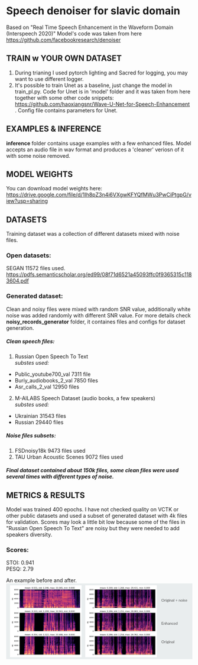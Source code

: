# Speech denoiser for slavic domain 
Based on "Real Time Speech Enhancement in the Waveform Domain (Interspeech 2020)"
Model's code was taken from here https://github.com/facebookresearch/denoiser

## TRAIN w YOUR OWN DATASET
1. During trianing I used pytorch lighting and Sacred for logging, you may want to use different logger. 
2. It's possible to train Unet as a baseline, just change the model in train_pl.py. Code for Unet is in 'model' folder and it was taken from here together with some other code snippets:
https://github.com/haoxiangsnr/Wave-U-Net-for-Speech-Enhancement .
Config file contains parameters for Unet.


## EXAMPLES & INFERENCE
**inference** folder contains usage examples with a few enhanced files. 
Model accepts an audio file in wav format and produces a 'cleaner' veriosn of it with some noise removed.

## MODEL WEIGHTS
You can download model weights here:
https://drive.google.com/file/d/1Ih8pZ3n4i6VXgwKFYQfMWu3PwCiPtgpG/view?usp=sharing


## DATASETS
Training dataset was a collection of different datasets mixed with noise files. 

### Open datasets:
SEGAN 11572 files used.
https://pdfs.semanticscholar.org/ed99/08f71d6521a45093ffc0f9365315c1183604.pdf

### Generated dataset:
Clean and noisy files were mixed with random SNR value, additionally white noise was added randomly with different SNR value. For more details check **noisy_records_generator** folder, it containes files and configs for dataset generation.

##### Clean speech files:
1. Russian Open Speech To Text  <br>
*substes used:*
- Public_youtube700_val 7311 file
- Buriy_audiobooks_2_val 7850 files
- Asr_calls_2_val 12950 files 

2. M-AILABS Speech Dataset  (audio books, a few speakers)<br>
*substes used:* 
- Ukrainian 31543 files
- Russian 29440 files

##### Noise files subsets:
1. FSDnoisy18k 9473 files used
2. TAU Urban Acoustic Scenes 9072 files used


##### Final dataset contained about 150k files, some clean files were used several times with different types of noise.

## METRICS & RESULTS
Model was trained 400 epochs. I have not checked quality on VCTK or other public datasets and used a subset of generated dataset with 4k files for validation.
Scores may look a little bit low because some of the files in "Russian Open Speech To Text" are noisy but they were needed to add speakers diversity. 
### Scores:
STOI: 0.941 <br>
PESQ: 2.79 <br>

An example before and after.
<img src="specs.png">


